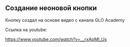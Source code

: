 ## Создание неоновой кнопки

Кнопку создал на основе видео с канала GLO Academy

Ссылка на youtube:

https://www.youtube.com/watch?v=__rxApMI_Us